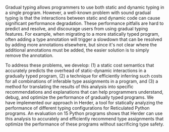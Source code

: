 Gradual typing allows programmers to use both static and dynamic typing in a single program. However, a well-known problem with sound gradual typing is that the interactions between static and dynamic code can cause significant performance degradation. These performance pitfalls are hard to predict and resolve, and discourage users from using gradual typing features. For example, when migrating to a more statically typed program, often adding a type annotation will trigger a slowdown that can be resolved by adding more annotations elsewhere, but since it's not clear where the additional annotations must be added, the easier solution is to simply remove the annotation. 

To address these problems, we develop: (1) a static cost semantics that accurately predicts the overhead of static-dynamic interactions in a gradually typed program, (2) a technique for efficiently inferring such costs for all combinations of inferable type assignments in a program, and (3) a method for translating the results of this analysis into specific recommendations and explanations that can help programmers understand, debug, and optimize the performance of gradually typed programs. We have implemented our approach in Herder, a tool for statically analyzing the performance of different typing configurations for Reticulated Python programs. An evaluation on 15 Python programs shows that Herder can use this analysis to accurately and efficiently recommend type assignments that optimize the performance of these programs without sacrificing type safety. 
